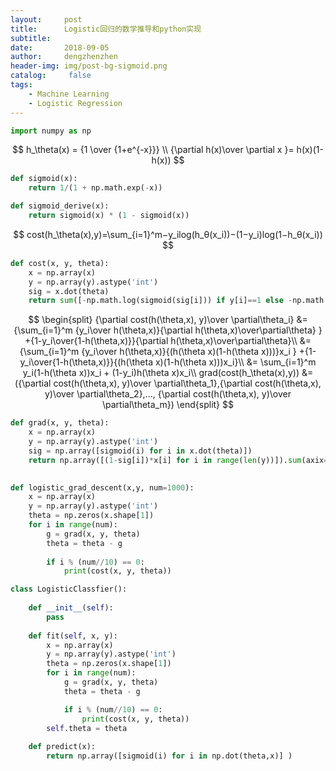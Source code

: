 ```yaml
---
layout:     post
title:      Logistic回归的数学推导和python实现
subtitle:   
date:       2018-09-05
author:     dengzhenzhen
header-img: img/post-bg-sigmoid.png
catalog: 	 false
tags:
    - Machine Learning
    - Logistic Regression
---
```


```python
import numpy as np
```

$$
h_\theta(x) = {1 \over {1+e^{-x}}} \\
{\partial h(x)\over \partial x  }= h(x)(1-h(x))
$$


```python
def sigmoid(x):
    return 1/(1 + np.math.exp(-x))

def sigmoid_derive(x):
    return sigmoid(x) * (1 - sigmoid(x))
```

$$
cost(h_\theta(x),y)=\sum_{i=1}^m−y_ilog(h_θ(x_i))−(1−y_i)log(1−h_θ(x_i))
$$


```python
def cost(x, y, theta):
    x = np.array(x)
    y = np.array(y).astype('int')
    sig = x.dot(theta)
    return sum([-np.math.log(sigmoid(sig[i])) if y[i]==1 else -np.math.log(1 - sigmoid(sig[i])) for i in range(len(y))])
```

$$
\begin{split}
{\partial cost(h(\theta,x), y)\over \partial\theta_i} &= 
{\sum_{i=1}^m {y_i\over h(\theta,x)}{\partial h(\theta,x)\over\partial\theta} }
+{1-y_i\over{1-h(\theta,x)}}{\partial h(\theta,x)\over\partial\theta}\\
&=
{\sum_{i=1}^m {y_i\over h(\theta,x)}{(h(\theta x)(1-h(\theta x)))}x_i }
+{1-y_i\over{1-h(\theta,x)}}{(h(\theta x)(1-h(\theta x)))x_i}\\
&=
\sum_{i=1}^m y_i(1-h(\theta x))x_i + (1-y_i)h(\theta x)x_i\\
grad(cost(h_\theta(x),y))
&=({\partial cost(h(\theta,x), y)\over \partial\theta_1},{\partial cost(h(\theta,x), y)\over \partial\theta_2},...,
{\partial cost(h(\theta,x), y)\over \partial\theta_m})
\end{split}
$$


```python
def grad(x, y, theta):
    x = np.array(x)
    y = np.array(y).astype('int')
    sig = np.array([sigmoid(i) for i in x.dot(theta)])
    return np.array([(1-sig[i])*x[i] for i in range(len(y))]).sum(axix=0)
    
```


```python
def logistic_grad_descent(x,y, num=1000):
    x = np.array(x)
    y = np.array(y).astype('int')
    theta = np.zeros(x.shape[1])
    for i in range(num):
        g = grad(x, y, theta)
        theta = theta - g
        
        if i % (num//10) == 0:
            print(cost(x, y, theta))
```


```python
class LogisticClassfier():
    
    def __init__(self):
        pass
        
    def fit(self, x, y):
        x = np.array(x)
        y = np.array(y).astype('int')
        theta = np.zeros(x.shape[1])
        for i in range(num):
            g = grad(x, y, theta)
            theta = theta - g

            if i % (num//10) == 0:
                print(cost(x, y, theta))
        self.theta = theta
        
    def predict(x):
        return np.array([sigmoid(i) for i in np.dot(theta,x)] )
```


```python

```


```python

```


```python

```
